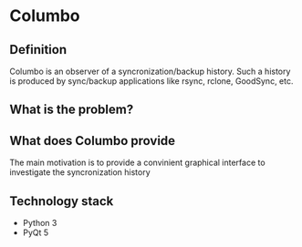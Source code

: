 # Columbo
## Definition
Columbo is an observer of a syncronization/backup history. Such a history is produced by sync/backup applications like rsync, rclone, GoodSync, etc.

## What is the problem?

## What does Columbo provide
The main motivation is to provide a convinient graphical interface to investigate the syncronization history

## Technology stack
+ Python 3
+ PyQt 5